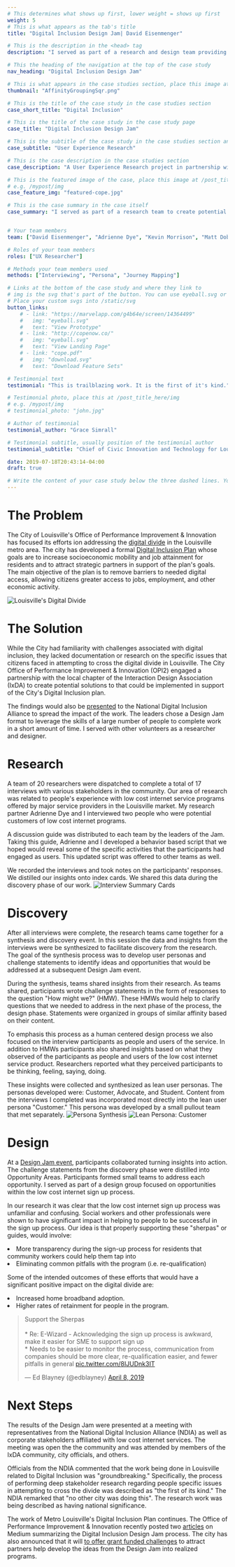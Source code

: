 ```yaml
---
# This determines what shows up first, lower weight = shows up first
weight: 5
# This is what appears as the tab's title
title: "Digital Inclusion Design Jam| David Eisenmenger"

# This is the description in the <head> tag
description: "I served as part of a research and design team providing voluntary service to the community to address issues that users in the city faced when attempting to cross the digital divide."

# This the heading of the navigation at the top of the case study
nav_heading: "Digital Inclusion Design Jam"

# This is what appears in the case studies section, place this image at the /static/img folder
thumbnail: "AffinityGroupingSqr.png"

# This is the title of the case study in the case studies section
case_short_title: "Digital Inclusion"

# This is the title of the case study in the case study page
case_title: "Digital Inclusion Design Jam"

# This is the subtitle of the case study in the case studies section and the case study page
case_subtitle: "User Experience Research"

# This is the case description in the case studies section
case_description: "A User Experience Research project in partnership with the Interaction Design Association (IxDA) and Louisville Metro government"

# This is the featured image of the case, place this image at /post_title_here/img folder
# e.g. /mypost/img
case_feature_img: "featured-cope.jpg"

# This is the case summary in the case itself
case_summary: "I served as part of a research team to create potential solutions to Louisville's problem with digital inclusion in its metropolitan area. The City of Louisville's Office of Performance Improvement & Innovation (OPI2) partnered with the local chapter of the Interaction Design Association (IxDA) to perform preliminary stakeholder research and analysis and to develop new ideas at a Design Jam event to address the specific issues that citizens face in attempting to cross the digital divide. The results of this work were presented before the National Digital Inclusion Alliance as well as corporate stakeholders. The ideas have been incorporated into the city's formal Digital Inclusion Plan." 


# Your team members
team: ["David Eisenmenger", "Adrienne Dye", "Kevin Morrison", "Matt Dobson", "Becki Hyde",]

# Roles of your team members
roles: ["UX Researcher"]

# Methods your team members used
methods: ["Interviewing", "Persona", "Journey Mapping"]

# Links at the bottom of the case study and where they link to
# img is the svg that's part of the button. You can use eyeball.svg or download.svg
# Place your custom svgs into /static/svg
button_links:
    # - link: "https://marvelapp.com/g4b64e/screen/14364499"
    #   img: "eyeball.svg"
    #   text: "View Prototype"
    # - link: "http://copenow.co/"
    #   img: "eyeball.svg"
    #   text: "View Landing Page"
    # - link: "cope.pdf"
    #   img: "download.svg"
    #   text: "Download Feature Sets"

# Testimonial text
testimonial: "This is trailblazing work. It is the first of it's kind."

# Testimonial photo, place this at /post_title_here/img
# e.g. /mypost/img
# testimonial_photo: "john.jpg"

# Author of testimonial
testimonial_author: "Grace Simrall"

# Testimonial subtitle, usually position of the testimonial author
testimonial_subtitle: "Chief of Civic Innovation and Technology for Louisville Metro Government "

date: 2019-07-18T20:43:14-04:00
draft: true

# Write the content of your case study below the three dashed lines. You can use markdown and raw HTML.
---
```

# The Problem
The City of Louisville's Office of Performance Improvement & Innovation has focused its efforts ion addressing the <a href="https://medium.com/louisville-metro-opi2/digital-inclusion-impact-year-1-recap-b082131731f9">digital divide</a> in the Louisville metro area.  The city has developed a formal <a href="https://digitalinclusion.louisvilleky.gov/">Digital Inclusion Plan</a> whose goals are to increase socioeconomic mobility and job attainment for residents and to attract strategic partners in support of the plan's goals. The main objective of the plan is to remove barriers to needed digital access, allowing citizens greater access to jobs, employment, and other economic activity.

![Louisville's Digital Divide](/dincl/img/DigitalDivideMap.png "Louisville's Digital Divide")
<!-- ![Louisville's Digital Divide](/dincl/img/DigitalDivideMapV2.png "Louisville's Digital Divide") -->
# The Solution
While the City had familiarity with challenges associated with digital inclusion, they lacked documentation or research on the specific issues that citizens faced in attempting to cross the digital divide in Louisville. The City Office of Performance Improvement & Innovation (OPI2) engaged a partnership with the local chapter of the Interaction Design Association (IxDA) to create potential solutions to that could be implemented in support of the City's Digital Inclusion plan. 

The findings would also be <a href="https://twitter.com/Greendrv/status/1151616705803751425?s=20">presented</a> to the National Digital Inclusion Alliance to spread the impact of the work. The leaders chose a Design Jam format to leverage the skills of a large number of people to complete work in a short amount of time. I served with other volunteers as a researcher and designer.

# Research
A team of 20 researchers were dispatched to complete a total of 17 interviews with various stakeholders in the community. Our area of research was related to people's experience with low cost internet service programs offered by major service providers in the Louisville market. My research partner Adrienne Dye and I interviewed two people who were potential customers of low cost internet programs.

A discussion guide was distributed to each team by the leaders of the Jam. Taking this guide, Adrienne and I developed a behavior based script that we hoped would reveal some of the specific activities that the participants had engaged as users. This updated script was offered to other teams as well. 

We recorded the interviews and took notes on the participants' responses. We distilled our insights onto index cards. We shared this data during the discovery phase of our work.
![Interview Summary Cards](/dincl/img/DiscoveryInterviewCards.png "Interview Summary Cards")

# Discovery
After all interviews were complete, the research teams came together for a synthesis and discovery event. In this session the data and insights from the interviews were be synthesized to facilitate discovery from the research. The goal of the synthesis process was to develop user personas and challenge statements to identify ideas and opportunities that would be addressed at a subsequent Design Jam event. 

During the synthesis, teams shared insights from their research. As teams shared, participants wrote challenge statements in the form of responses to the question "How might we?" (HMW). These HMWs would help to clarify questions that we needed to address in the next phase of the process, the design phase. Statements were organized in groups of similar affinity based on their content. 

To emphasis this process as a human centered design process we also focused on the interview participants as people and users of the service. In addition to HMWs participants also shared insights based on what they observed of the participants as people and users of the low cost internet service product. Researchers reported what they perceived participants to be thinking, feeling, saying, doing. 

These insights were collected and synthesized as lean user personas. The personas developed were: Customer, Advocate, and Student. Content from the interviews I completed was incorporated most directly into the lean user persona "Customer." This persona was developed by a small pullout team that met separately.
![Persona Synthesis](/dincl/img/AffinityGrouping.png "Persona Synthesis")
![Lean Persona: Customer](/dincl/img/LeanPersonaCustomer.png "Lean Persona Customer")

# Design
At a <a href="https://twitter.com/edblayney/status/1115244820442898433?ref_src=twsrc%5Etfw%7Ctwcamp%5Etweetembed&ref_url=https%3A%2F%2Fcdn.embedly.com%2Fwidgets%2Fmedia.html%3Ftype%3Dtext%252Fhtml%26key%3Da19fcc184b9711e1b4764040d3dc5c07%26schema%3Dtwitter%26url%3Dhttps%253A%2F%2Ftwitter.com%2Fedblayney%2Fstatus%2F1115244820442898433%26image%3Dhttps%253A%2F%2Fi.embed.ly%2F1%2Fimage%253Furl%253Dhttps%25253A%25252F%25252Fpbs.twimg.com%25252Fmedia%25252FD3olQAvW4AE5gpX.jpg%25253Alarge%2526key%253Da19fcc184b9711e1b4764040d3dc5c07">Design Jam event</a>, participants collaborated turning insights into action.  The challenge statements from the discovery phase were distilled into Opportunity Areas. Participants formed small teams to address each opportunity.  I served as part of a design group focused on opportunities within the low cost internet sign up process. 

In our research it was clear that the low cost internet sign up process was unfamiliar and confusing. Social workers and other professionals were shown to have significant impact in helping to people to be successful in the sign up process. Our idea is that properly supporting these "sherpas" or guides, would involve:
<li>More transparency during the sign-up process for residents that community workers could help them tap into</li>
<li> Eliminating common pitfalls with the program (i.e. re-qualification)</li>

Some of the intended outcomes of these efforts that would have a significant positive impact on the digital divide are:
<li> Increased home broadband adoption.</li>
<li> Higher rates of retainment for people in the program.</li>

<blockquote class="twitter-tweet"><p lang="en" dir="ltr">Support the Sherpas<br><br>* Re: E-Wizard - Acknowledging the sign up process is awkward, make it easier for SME to support sign up<br>* Needs to be easier to monitor the process, communication from companies should be more clear, re-qualification easier, and fewer pitfalls in general <a href="https://t.co/8IJUDnk3IT">pic.twitter.com/8IJUDnk3IT</a></p>&mdash; Ed Blayney (@edblayney) <a href="https://twitter.com/edblayney/status/1115244820442898433?ref_src=twsrc%5Etfw">April 8, 2019</a></blockquote> <script async src="https://platform.twitter.com/widgets.js" charset="utf-8"></script>

<!-- ![Design Session Slide](/dincl/img/SherpasSummary.png "Design Session Slide") -->
<!-- Quote from Grace Simrall -->
# Next Steps
The results of the Design Jam were presented at a meeting with representatives from the National Digital Inclusion Alliance (NDIA) as well as corporate stakeholders affiliated with low cost internet services. The meeting was open the the community and was attended by members of the IxDA community, city officials, and others.

Officials from the NDIA commented that the work being done in Louisville related to Digital Inclusion was "groundbreaking." Specifically, the process of performing deep stakeholder research regarding people specific issues in attempting to cross the divide was described as "the first of its kind." The NDIA remarked that "no other city was doing this". The research work was being described as having national significance.

The work of Metro Louisville's Digital Inclusion Plan continues. The Office of Performance Improvement & Innovation recently posted two <a href= "https://medium.com/louisville-metro-opi2/digital-inclusion-design-jam-part-1-the-process-d1259443afb5">articles</a> on Medium summarizing the Digital Inclusion Design Jam process. The city has also announced that it will <a href="https://twitter.com/edblayney/status/1136276396341420032">to offer grant funded challenges</a> to attract partners help develop the ideas from the Design Jam into realized programs.

